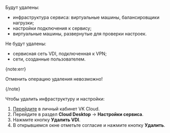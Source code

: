 Будут удалены:

- инфраструктура сервиса: виртуальные машины, балансировщики нагрузки;
- настройки подключения к сервису;
- виртуальные машины, развернутые для проверки настроек.

Не будут удалены:

- сервисная сеть VDI, подключенная к VPN;
- сети, созданные пользователем.

{note:err}

Отменить операцию удаления невозможно!

{/note}

Чтобы удалить инфраструктуру и настройки:

1. [Перейдите](https://msk.cloud.vk.com/app) в личный кабинет VK Cloud.
1. Перейдите в раздел **Cloud Desktop** → **Настройки сервиса**.
1. Нажмите кнопку **Удалить VDI**.
1. В открывшемся окне отметьте согласие и нажмите кнопку **Удалить**.

